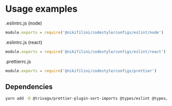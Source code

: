 # Usage examples

.eslintrc.js (node)

```js
module.exports = require('@nikifilini/codestyle/configs/eslint/node')
```

.eslintrc.js (react)

```js
module.exports = require('@nikifilini/codestyle/configs/eslint/react')
```

.prettierrc.js

```js
module.exports = require('@nikifilini/codestyle/configs/prettier')
```

## Dependencies

```bash
yarn add -D @trivago/prettier-plugin-sort-imports @types/eslint @types/eslint-config-prettier @types/eslint-plugin-prettier @typescript-eslint/eslint-plugin @typescript-eslint/parser babel-eslint eslint eslint-config-prettier eslint-plugin-babel eslint-plugin-import eslint-plugin-prettier eslint-plugin-promise eslint-plugin-react prettier typescript @babel/plugin-proposal-class-properties @babel/plugin-proposal-decorators
```

